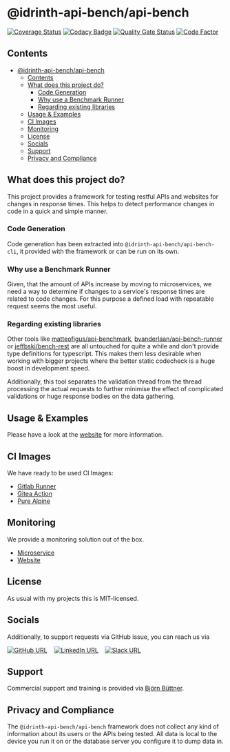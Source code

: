 # @idrinth-api-bench/api-bench

[![Coverage Status](https://coveralls.io/repos/github/idrinth-api-bench/api-bench/badge.svg?branch=the-one)](https://coveralls.io/github/idrinth-api-bench/api-bench?branch=the-one)
[![Codacy Badge](https://app.codacy.com/project/badge/Grade/3171affc728048da8df4fe36b6d4771e)](https://app.codacy.com/gh/idrinth-api-bench/api-bench/dashboard?utm_source=gh&utm_medium=referral&utm_content=&utm_campaign=Badge_grade)
[![Quality Gate Status](https://sonarcloud.io/api/project_badges/measure?project=Idrinth_api-bench&metric=alert_status)](https://sonarcloud.io/summary/new_code?id=Idrinth_api-bench)
[![Code Factor](https://www.codefactor.io/repository/github/idrinth-api-bench/api-bench/badge/the-one)](https://www.codefactor.io/repository/github/idrinth-api-bench/api-bench/overview/the-one)

## Contents

- [@idrinth-api-bench/api-bench](#idrinthapi-bench)
  - [Contents](#contents)
  - [What does this project do?](#what-does-this-project-do)
    - [Code Generation](#code-generation)
    - [Why use a Benchmark Runner](#why-use-a-benchmark-runner)
    - [Regarding existing libraries](#regarding-existing-libraries)
  - [Usage \& Examples](#usage--examples)
  - [CI Images](#ci-images)
  - [Monitoring](#monitoring)
  - [License](#license)
  - [Socials](#socials)
  - [Support](#support)
  - [Privacy and Compliance](#privacy-and-compliance)

## What does this project do?

This project provides a framework for testing restful APIs and websites for
changes in response times. This helps to detect performance changes in code
in a quick and simple manner.

### Code Generation

Code generation has been extracted into `@idrinth-api-bench/api-bench-cli`, it provided
with the framework or can be run on its own.

### Why use a Benchmark Runner

Given, that the amount of APIs increase by moving to microservices, we need a
way to determine if changes to a service's response times are related to code
changes. For this purpose a defined load with repeatable request seems the
most useful.

### Regarding existing libraries

Other tools like
[matteofigus/api-benchmark](https://github.com/matteofigus/api-benchmark),
[bvanderlaan/api-bench-runner](https://github.com/bvanderlaan/api-bench-runner)
or [jeffbski/bench-rest](https://github.com/jeffbski/bench-rest) are all
untouched for quite a while and don't provide type definitions for typescript.
This makes them less desirable when working with bigger projects where the
better static codecheck is a huge boost in development speed.

Additionally, this tool separates the validation thread from the thread
processing the actual requests to further minimise the effect of complicated
validations or huge response bodies on the data gathering.

## Usage & Examples

Please have a look at the [website](https://idrinth-api-ben.ch) for more
information.

## CI Images

We have ready to be used CI Images:

- [Gitlab Runner](https://hub.docker.com/r/idrinth-api-bench/api-bench-gitlab-runner)
- [Gitea Action](https://hub.docker.com/r/idrinth-api-bench/api-bench-gitea-action)
- [Pure Alpine](https://hub.docker.com/r/idrinth-api-bench/api-bench)

## Monitoring

We provide a monitoring solution out of the box.

- [Microservice](https://hub.docker.com/r/idrinth-api-bench/api-bench-history-microservice)
- [Website](https://hub.docker.com/r/idrinth-api-bench/api-bench-history-website)

## License

As usual with my projects this is MIT-licensed.

## Socials

Additionally, to support requests via GitHub issue, you can reach us via

[![GitHub URL](https://img.shields.io/badge/GitHub-100000?style=for-the-badge&logo=github&logoColor=white)](https://github.com/idrinth-api-bench/api-bench)&nbsp;&nbsp;&nbsp;&nbsp;[![LinkedIn URL](https://img.shields.io/badge/LinkedIn-0077B5?style=for-the-badge&logo=linkedin&logoColor=white)](https://www.linkedin.com/groups/9588634/)&nbsp;&nbsp;&nbsp;&nbsp;[![Slack URL](https://img.shields.io/badge/Slack-4A154B?style=for-the-badge&logo=slack&logoColor=white)](https://idrinth-api-bench.slack.com/join/shared_invite/zt-2f4zmw2sz-c3etHzCFq3LtZpkR15xXMA#/shared-invite/email)

## Support

Commercial support and training is provided via
[Björn Büttner](https://bjoern-buettner.me).

## Privacy and Compliance

The `@idrinth-api-bench/api-bench` framework does not collect any kind of information
about its users or the APIs being tested. All data is local to the device
you run it on or the database server you configure it to dump data in.
